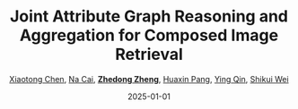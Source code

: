 ---
title: "Joint Attribute Graph Reasoning and Aggregation for Composed Image Retrieval"
collection: publications
permalink: /publication/Joint-At2025
date: 2025-01-01
doi: 
keywords: graph reasoning aggregation, composed image retrieval, attribute graph reasoning, object re-identification, image retrieval, 
venue: 'IEEE Transactions on Multimedia (TMM)'
author: '<a href="https://zdzheng.xyz/authors/Xiaotong-Chen" class="author">Xiaotong Chen</a>, <a href="https://zdzheng.xyz/authors/Na-Cai" class="author">Na Cai</a>, <strong><a href="https://zdzheng.xyz/authors/Zhedong-Zheng" class="author">Zhedong Zheng</a></strong>, <a href="https://zdzheng.xyz/authors/Huaxin-Pang" class="author">Huaxin Pang</a>, <a href="https://zdzheng.xyz/authors/Ying-Qin" class="author">Ying Qin</a>, <a href="https://zdzheng.xyz/authors/Shikui-Wei" class="author">Shikui Wei</a>'
sqlauthor: '{"@type": "Person","name": "Xiaotong Chen"}, {"@type": "Person","name": "Na Cai"}, {"@type": "Person","name": "Zhedong Zheng"}, {"@type": "Person","name": "Huaxin Pang"}, {"@type": "Person","name": "Ying Qin"}, {"@type": "Person","name": "Shikui Wei"}'
citation: ' Xiaotong Chen,  Na Cai,  Zhedong Zheng,  Huaxin Pang,  Ying Qin,  Shikui Wei, &quot;Joint Attribute Graph Reasoning and Aggregation for Composed Image Retrieval.&quot; TMM, 2025.'
pub_year: '2025'
bib: >
    @article{chen2025joint,<br>author = "Chen, Xiaotong and Cai, Na and Zheng, Zhedong and Pang, Huaxin and Qin, Ying and Wei, Shikui",<br>title = "Joint Attribute Graph Reasoning and Aggregation for Composed Image Retrieval",<br>journal = "TMM",<br>year = "2025"
    }

---